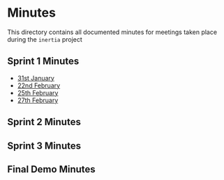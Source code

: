 # Minutes

This directory contains all documented minutes for meetings taken place during the `inertia` project

## Sprint 1 Minutes

- [31st January](https://gitlab.com/sc20aim/inertia/-/blob/main/documentation/minutes/Group_Project_Minutes_2022.31.1.docx)
- [22nd February](https://gitlab.com/sc20aim/inertia/-/blob/main/documentation/minutes/Group_Project_Minutes_2022.22.2.docx)
- [25th February](https://gitlab.com/sc20aim/inertia/-/blob/main/documentation/minutes/Group_Project_Minutes_2022.25.2.docx)
- [27th February](https://gitlab.com/sc20aim/inertia/-/blob/main/documentation/minutes/Group_Project_Minutes_2022.27.2.docx)

## Sprint 2 Minutes


## Sprint 3 Minutes


## Final Demo Minutes


